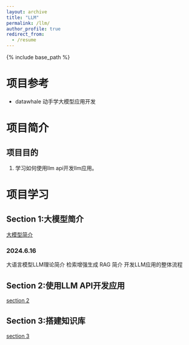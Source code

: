 ```yaml
---
layout: archive
title: "LLM"
permalink: /llm/
author_profile: true
redirect_from:
  - /resume
---
```


{% include base_path %}

# 项目参考
- datawhale 动手学大模型应用开发

# 项目简介
## 项目目的
1. 学习如何使用llm api开发llm应用。

# 项目学习
## Section 1:大模型简介
<a href="https://niysniysniys.github.io/llm/s1/">大模型简介</a>
### 2024.6.16
大语言模型LLM理论简介
检索增强生成 RAG 简介
开发LLM应用的整体流程

## Section 2:使用LLM API开发应用
[section 2](https://niysniysniys.github.io/llm/s2/)

## Section 3:搭建知识库
[section 3](https://niysniysniys.github.io/llm/s3/)
